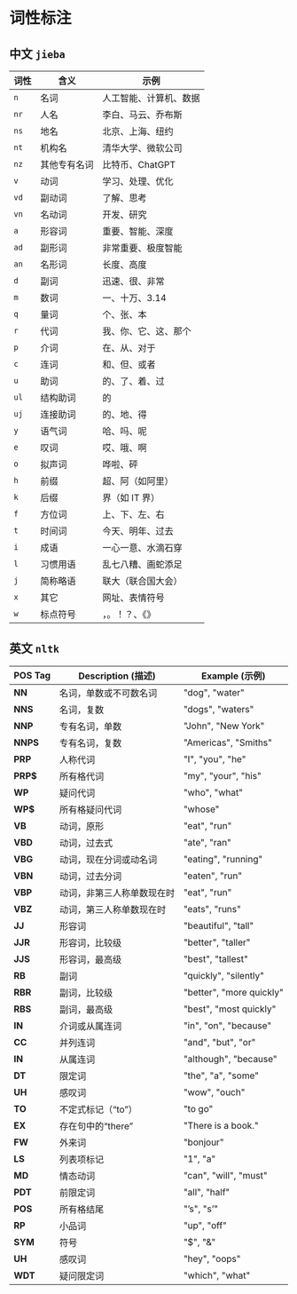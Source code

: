 # 词性标注
## 中文 `jieba`
| 词性 | 含义 | 示例 |
|------|------|------|
| `n`  | 名词 | 人工智能、计算机、数据 |
| `nr` | 人名 | 李白、马云、乔布斯 |
| `ns` | 地名 | 北京、上海、纽约 |
| `nt` | 机构名 | 清华大学、微软公司 |
| `nz` | 其他专有名词 | 比特币、ChatGPT |
| `v`  | 动词 | 学习、处理、优化 |
| `vd` | 副动词 | 了解、思考 |
| `vn` | 名动词 | 开发、研究 |
| `a`  | 形容词 | 重要、智能、深度 |
| `ad` | 副形词 | 非常重要、极度智能 |
| `an` | 名形词 | 长度、高度 |
| `d`  | 副词 | 迅速、很、非常 |
| `m`  | 数词 | 一、十万、3.14 |
| `q`  | 量词 | 个、张、本 |
| `r`  | 代词 | 我、你、它、这、那个 |
| `p`  | 介词 | 在、从、对于 |
| `c`  | 连词 | 和、但、或者 |
| `u`  | 助词 | 的、了、着、过 |
| `ul` | 结构助词 | 的 |
| `uj` | 连接助词 | 的、地、得 |
| `y`  | 语气词 | 哈、吗、呢 |
| `e`  | 叹词 | 哎、哦、啊 |
| `o`  | 拟声词 | 哗啦、砰 |
| `h`  | 前缀 | 超、阿（如阿里） |
| `k`  | 后缀 | 界（如 IT 界） |
| `f`  | 方位词 | 上、下、左、右 |
| `t`  | 时间词 | 今天、明年、过去 |
| `i`  | 成语 | 一心一意、水滴石穿 |
| `l`  | 习惯用语 | 乱七八糟、画蛇添足 |
| `j`  | 简称略语 | 联大（联合国大会） |
| `x`  | 其它 | 网址、表情符号 |
| `w`  | 标点符号 | ，。！？、《》 |

## 英文 `nltk`

| **POS Tag** | **Description (描述)**                     | **Example (示例)**          |
|-------------|-------------------------------------------|----------------------------|
| **NN**      | 名词，单数或不可数名词                      | "dog", "water"             |
| **NNS**     | 名词，复数                                 | "dogs", "waters"           |
| **NNP**     | 专有名词，单数                             | "John", "New York"         |
| **NNPS**    | 专有名词，复数                             | "Americas", "Smiths"       |
| **PRP**     | 人称代词                                  | "I", "you", "he"           |
| **PRP$**    | 所有格代词                                | "my", "your", "his"        |
| **WP**      | 疑问代词                                  | "who", "what"              |
| **WP$**     | 所有格疑问代词                            | "whose"                    |
| **VB**      | 动词，原形                                | "eat", "run"               |
| **VBD**     | 动词，过去式                              | "ate", "ran"               |
| **VBG**     | 动词，现在分词或动名词                    | "eating", "running"        |
| **VBN**     | 动词，过去分词                            | "eaten", "run"             |
| **VBP**     | 动词，非第三人称单数现在时                | "eat", "run"               |
| **VBZ**     | 动词，第三人称单数现在时                  | "eats", "runs"             |
| **JJ**      | 形容词                                    | "beautiful", "tall"        |
| **JJR**     | 形容词，比较级                            | "better", "taller"         |
| **JJS**     | 形容词，最高级                            | "best", "tallest"          |
| **RB**      | 副词                                      | "quickly", "silently"      |
| **RBR**     | 副词，比较级                              | "better", "more quickly"   |
| **RBS**     | 副词，最高级                              | "best", "most quickly"     |
| **IN**      | 介词或从属连词                            | "in", "on", "because"      |
| **CC**      | 并列连词                                  | "and", "but", "or"         |
| **IN**      | 从属连词                                  | "although", "because"      |
| **DT**      | 限定词                                    | "the", "a", "some"         |
| **UH**      | 感叹词                                    | "wow", "ouch"              |
| **TO**      | 不定式标记（“to”）                        | "to go"                    |
| **EX**      | 存在句中的“there”                         | "There is a book."         |
| **FW**      | 外来词                                    | "bonjour"                  |
| **LS**      | 列表项标记                                | "1", "a"                   |
| **MD**      | 情态动词                                  | "can", "will", "must"      |
| **PDT**     | 前限定词                                  | "all", "half"              |
| **POS**     | 所有格结尾                                | "’s", "s’"                 |
| **RP**      | 小品词                                    | "up", "off"                |
| **SYM**     | 符号                                      | "$", "&"                   |
| **UH**      | 感叹词                                    | "hey", "oops"              |
| **WDT**     | 疑问限定词                                | "which", "what"            |